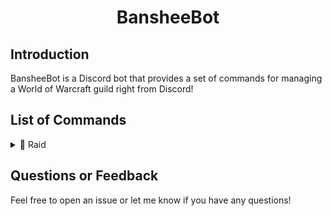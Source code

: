 <div align="center">
    <h1>BansheeBot</h1>
</div>

## Introduction
BansheeBot is a Discord bot that provides a set of commands for managing a World of Warcraft guild right from Discord!

## List of Commands

<details>
<summary>👻 Raid</summary>
    - `/roster`: Display the roster of registered raiders
    - `/register`: Register your World of Warcraft character to be tracked on the roster
    - `/itemlevel`: Set the item level requirement for the raid roster
    - `/remove`: Remove a character from the raid roster
    - `/refresh`: Start the process to refresh the characters on the raid roster
    - `/status`: Check the status of the raid roster refresh
</details>

## Questions or Feedback
Feel free to open an issue or let me know if you have any questions!